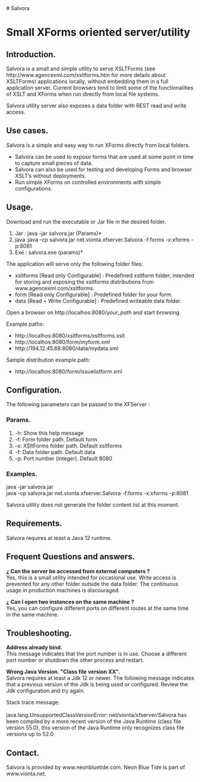 
<html><body>	
# Salvora
<h1>	  Small XForms oriented server/utility						</h1>

<h2>	  Introduction.									</h2>
<p>	  Salvora is a small and simple utility to serve XSLTForms (see
	  http://www.agencexml.com/xsltforms.htm for more details about XSLTForms)
	  applications locally, without embedding them in a full application server.
	  Current browsers tend to limit some of the functionalities of XSLT and
	  XForms when run directly from local file systems.
</p>
<p>	Salvora utility server also exposes a data folder with REST read and write
	access.										</p>  

<h2> 	Use cases. 	       	    	      	   	       	    	     	   	</h2>
<p>	Salvora is a simple and easy way to run XForms directly from local folders. 
<ul>
<li>	Salvora can be used to expose forms that are used at some point in time
	to capture small pieces of data. 	       	       	  	       	    	</li>
<li>	Salvora can also be used for testing and developing Forms and browser XSLT’s
	without deployments.</li>
<li>    Run simple XForms on controlled environments with simple configurations.	</li></ul>
</p>

<h2>	Usage.       									</h2>
<p>	Download and run the executable or Jar file in the desired folder.              </p>

<ol>
  <li>  Jar : java -jar salvora.jar (Params)*							</li>
  <li>  java :java -cp salvora.jar net.vionta.xfserver.Salvora  -f:forms -x:xforms -p:8081	</li>
  <li>  Exe : salvora.exe (params)*								</li>
</ol>

<p>    The application will serve only the following folder files:				</p>
<ul>
  <li>  xsltforms [Read only  Configurable] : Predefined xsltform folder, intended for storing
        and exposing the xsltforms distributions from www.agencexml.com/xsltforms.             </li>
  <li> form [Read only  Configurable] : Predefined folder for your form.                       </li>
  <li>  data [Read + Write  Configurable] : Predefined writeable data folder.                   </li>
</ul>
<p>     Open a browser on http://localhos:8080/<i>your_path</i> and start browsing.                       </p>
  
<p>    Example paths: 	       				    	     	       		</p>
<ul>
  <li>	 http://localhos:8080/xsltforms/xsltforms.xslt					</li>
  <li> 	 http://localhos:8080/form/myform.xml						</li>
  <li>	 http://194.12.45.68:8080/data/mydata.xml					</li> 
</ul>

<p>    Sample distribution example path: 	       				    	     	       		</p>
<ul>
  <li>	 http://localhos:8080/form/issuelistform.xml					</li>
</ul>


<h2>    Configuration.									</h2>
<p>	The following parameters can be passed to the XFServer : 			</p>

<h3>	  Params.									</h3>
<ol>
  <li>     -h: Show this help message							</li>
  <li>	   -f:<path> Form folder path. Default form 					</li>
  <li>	   -x:<path> XSltForms folder path. Default xsltforms	        		</li>
  <li>	   -f:<path> Data folder path. Default data 					</li>
  <li>	   -p:<number> Port number (integer). Default 8080				</li>
</ol>


<h3>	 Examples.									</h3>
<p>	  java -jar salvora.jar						 
  <br/>	  java -cp salvora.jar net.vionta.xfserver.Salvora  -f:forms -x:xforms -p:8081	</p>


<p>	Salvora utility does not generate the folder content list at this moment.	</p>

<h2>	Requirements.									</h2>
<p>	Salvora requires at least a Java 12 runtime. 					</p>

<h2>	Frequent Questions and answers.							</h2>
<p><b>	¿ Can the server be accessed from external computers ? 				</b>
<br/>   Yes, this is a small utility intended for occasional use. Write access is
	prevented for any other folder outside the data folder. The continuous usage
	in production machines is discouraged.						</p>

<p><b>	¿ Can I open two instances on the same machine ?				</b>
<br/> 	Yes, you can configure different ports on different routes at the same time
      	in the same machine.
</p>

<h2>	Troubleshooting.							</h2>
<p><b>	Address already bind. 				</b>
  <br/>   This message indicates that the port number is in use. Choose a different port
  number or shutdown the other process and restart.					</p>

<p><b>	Wrong Java Version. "Class file version XX".				</b>
  <br/>
  Salvora requires at least a Jdk 12 or newer. The following message indicates that a previous
  version of the Jdk is being used or configured. Review the Jdk configuration and try again.
  <br/>
  
  Stack trace message:<br/> 	
java.lang.UnsupportedClassVersionError: net/vionta/xfserver/Salvora has been compiled by a more recent version of the Java Runtime (class file version 55.0), this version of the Java Runtime only recognizes class file versions up to 52.0
</p>



<h2>	Contact.									</h2>
<p>     Salvora is provided by www.neonbluetide.com. Neon Blue Tide is part of
        www.vionta.net.                                                                 </p>
</body>
</html>
